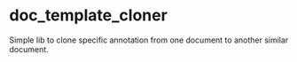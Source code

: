 # doc_template_cloner
Simple lib to clone specific annotation from one document to another similar document.
